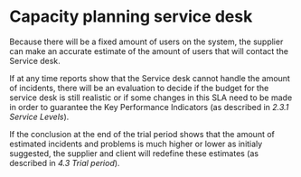 # Capacity planning service desk

Because there will be a fixed amount of users on the system, the supplier can make an accurate estimate of the amount of users that will contact the Service desk.

If at any time reports show that the Service desk cannot handle the amount of incidents, there will be an evaluation to decide if the budget for the service desk is still realistic or if some changes in this SLA need to be made in order to guarantee the Key Performance Indicators (as described in _2.3.1 Service Levels_).

If the conclusion at the end of the trial period shows that the amount of estimated incidents and problems is much higher or lower as initialy suggested, the supplier and client will redefine these estimates (as described in _4.3 Trial period_).

